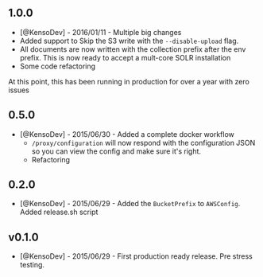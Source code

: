## 1.0.0

* [@KensoDev] - 2016/01/11 - Multiple big changes
* Added support to Skip the S3 write with the `--disable-upload` flag.
* All documents are now written with the collection prefix after the env prefix. This is now ready to accept a mult-core SOLR installation
* Some code refactoring

At this point, this has been running in production for over a year with zero issues

## 0.5.0

* [@KensoDev] - 2015/06/30 - Added a complete docker workflow
  * `/proxy/configuration` will now respond with the configuration JSON so you
  can view the config and make sure it's right.
  * Refactoring 


## 0.2.0

* [@KensoDev] - 2015/06/29 - Added the `BucketPrefix` to `AWSConfig`.
  Added release.sh script

## v0.1.0

* [@KensoDev] - 2015/06/29 - First production ready release. Pre stress
  testing.


